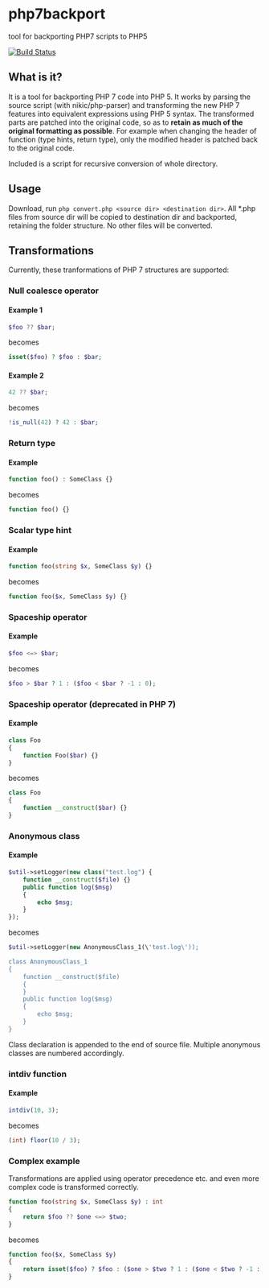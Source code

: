 # php7backport
tool for backporting PHP7 scripts to PHP5

[![Build Status](https://travis-ci.org/ondrejbouda/php7backport.svg?branch=master)](https://travis-ci.org/ondrejbouda/php7backport)

## What is it?

It is a tool for backporting PHP 7 code into PHP 5. It works by parsing the source script (with nikic/php-parser) and transforming the new PHP 7 features into equivalent expressions using PHP 5 syntax. The transformed parts are patched into the original code, so as to **retain as much of the original formatting as possible**. For example when changing the header of function (type hints, return type), only the modified header is patched back to the original code.

Included is a script for recursive conversion of whole directory.

## Usage

Download, run ```php convert.php <source dir> <destination dir>```. All *.php files from source dir will be copied to destination dir and backported, retaining the folder structure. No other files will be converted.

## Transformations

Currently, these tranformations of PHP 7 structures are supported:

### Null coalesce operator

#### Example 1
```php
$foo ?? $bar;
```
becomes
```php
isset($foo) ? $foo : $bar;
```

#### Example 2
```php
42 ?? $bar;
```
becomes
```php
!is_null(42) ? 42 : $bar;
```

### Return type

#### Example
```php
function foo() : SomeClass {}
```
becomes
```php
function foo() {}
```

### Scalar type hint

#### Example
```php
function foo(string $x, SomeClass $y) {}
```
becomes
```php
function foo($x, SomeClass $y) {}
```

### Spaceship operator

#### Example
```php
$foo <=> $bar;
```
becomes
```php
$foo > $bar ? 1 : ($foo < $bar ? -1 : 0);
```

### Spaceship operator (deprecated in PHP 7)

#### Example
```php
class Foo
{
    function Foo($bar) {}
}
```
becomes
```php
class Foo
{
    function __construct($bar) {}
}
```

### Anonymous class

#### Example
```php
$util->setLogger(new class("test.log") {
    function __construct($file) {}
    public function log($msg)
    {
        echo $msg;
    }
});
```
becomes
```php
$util->setLogger(new AnonymousClass_1(\'test.log\'));

class AnonymousClass_1
{
    function __construct($file)
    {
    }
    public function log($msg)
    {
        echo $msg;
    }
}
```

Class declaration is appended to the end of source file. Multiple anonymous classes are numbered accordingly.

### intdiv function

#### Example
```php
intdiv(10, 3);
```
becomes
```php
(int) floor(10 / 3);
```

### Complex example
Transformations are applied using operator precedence etc. and even more complex code is transformed correctly.

```php
function foo(string $x, SomeClass $y) : int
{
    return $foo ?? $one <=> $two;
}
```
becomes
```php
function foo($x, SomeClass $y)
{
    return isset($foo) ? $foo : ($one > $two ? 1 : ($one < $two ? -1 : 0));
}
```
